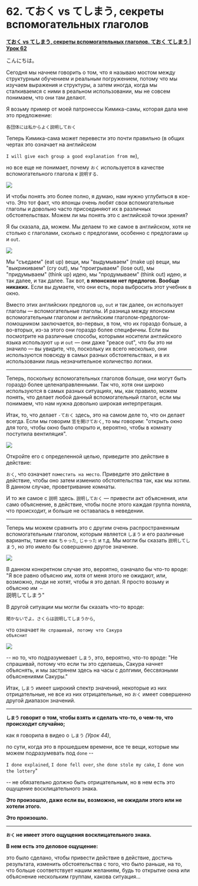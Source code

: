 # **62. ておく vs てしまう, секреты вспомогательных глаголов**

[**ておく vs てしまう, секреты вспомогательных глаголов. ておく てしまう | Урок 62**](https://www.youtube.com/watch?v=q6vDkjv4ac0&list=PLg9uYxuZf8x_A-vcqqyOFZu06WlhnypWj&index=64&pp=iAQB)

こんにちは。

Сегодня мы начнем говорить о том, что я называю мостом между структурным обучением и реальным погружением, потому что мы изучаем выражения и структуры, а затем иногда, когда мы сталкиваемся с ними в реальном использовании, мы не совсем понимаем, что они там делают.

Я возьму пример от моей патронессы Кимика-самы, которая дала мне это предложение:

<code>各団体には私からよく説明しておく</code>

Теперь Кимика-сама может перевести это почти правильно (в общих чертах это означает на английском

`I will give each group a good explanation from me`),

но все еще не понимает, почему <code>おく</code> используется в качестве вспомогательного глагола к <code>説明する</code>.

![](../media/image807.webp)

И чтобы понять это более полно, я думаю, нам нужно углубиться в кое-что. Это тот факт, что японцы очень любят свои вспомогательные глаголы и довольно часто присоединяют их в различных обстоятельствах. Можем ли мы понять это с английской точки зрения?

Я бы сказала, да, можем. Мы делаем то же самое в английском, хотя не столько с глаголами, сколько с предлогами, особенно с предлогами <code>up</code> и <code>out</code>.

![](../media/image536.webp)

Мы "съедаем" (eat up) вещи, мы "выдумываем" (make up) вещи, мы "выкрикиваем" (cry out), мы "проигрываем" (lose out), мы "придумываем" (think up) идею, мы "продумываем" (think out) идею, и так далее, и так далее. Так вот, **в японском нет предлогов.** **Вообще никаких.** Если вы думаете, что они есть, пора выбросить этот учебник в окно.

Вместо этих английских предлогов <code>up</code>, <code>out</code> и так далее, он использует глаголы — вспомогательные глаголы. И разница между японским вспомогательным глаголом и английским глаголом-предлогом-помощником заключается, во-первых, в том, что их гораздо больше, а во-вторых, из-за этого они гораздо более специфичны. Если вы посмотрите на различные способы, которыми носители английского языка используют <code>up</code> и <code>out</code> — они даже "peace out", что бы это ни значило — вы увидите, что, поскольку их всего несколько, они используются повсюду в самых разных обстоятельствах, и в их использовании лишь незначительное количество логики.

---

Теперь, поскольку вспомогательных глаголов больше, они могут быть гораздо более целенаправленными. Так что, хотя они широко используются в самых разных ситуациях, мы, как правило, можем понять, что делает любой данный вспомогательный глагол, если мы понимаем, что нам нужна довольно широкая интерпретация.

Итак, то, что делает <code>-ておく</code> здесь, это на самом деле то, что он делает всегда. Если мы говорим <code>窓を開けておく</code>, то мы говорим:
"открыть окно для того, чтобы окно было открыто и, вероятно, чтобы в комнату поступила вентиляция".

![](../media/image784.webp)

Откройте его с определенной целью, приведите это действие в действие:

<code>おく</code>, что означает <code>поместить на место</code>. Приведите это действие в действие, чтобы оно затем
изменило обстоятельства так, как мы хотим. В данном случае, проветривание комнаты.

И то же самое с <code>説明</code> здесь. <code>説明しておく</code> — привести акт объяснения, или само объяснение, в действие, чтобы после этого каждая группа поняла, что происходит, и больше не оставалась в неведении.

---

Теперь мы можем сравнить это с другим очень распространенным вспомогательным глаголом, которым является <code>しまう</code> и его различные варианты, такие как <code>ちゃった</code>, <code>じゃった</code> и т.д. Мы могли бы сказать <code>説明してしまう</code>, но это имело бы совершенно другое значение.

![](../media/image613.webp)

В данном конкретном случае это, вероятно, означало бы что-то вроде:
"Я все равно объясню им, хотя от меня этого не ожидают, или, возможно, люди не хотят, чтобы я это делал.
Я просто возьму и объясню им<code> – </code>説明してしまう"

В другой ситуации мы могли бы сказать что-то вроде:

<code>聞かないでよ。さくらは説明してしまうから</code>,

что означает <code>Не спрашивай, потому что Сакура объяснит</code>

![](../media/image688.webp)

-- но то, что подразумевает <code>しまう</code>, это, вероятно, что-то вроде:
"Не спрашивай, потому что если ты это сделаешь, Сакура начнет объяснять, и мы застрянем здесь на часы с долгими, бессвязными объяснениями Сакуры."

Итак, <code>しまう</code> имеет широкий спектр значений, некоторые из них отрицательные, не все из них отрицательные, но <code>おく</code> имеет совершенно другой диапазон значений.

---

**<code>しまう</code> говорит о том, чтобы взять и сделать что-то, о чем-то, что происходит случайно;**

как я говорила в видео о <code>しまう</code> *(Урок 44)*,

по сути, когда это в прошедшем времени, все те вещи, которые мы можем подразумевать под <code>done</code> --

`I done explained`, `I done fell over`, `she done stole my cake`, `I done won the lottery`"

-- не обязательно должно быть отрицательным, но в нем есть это ощущение восклицательного знака.

**Это произошло, даже если вы, возможно, не ожидали этого или не хотели этого.**

**Это произошло.**

---

**<code>おく</code> не имеет этого ощущения восклицательного знака.**

**В нем есть это деловое ощущение:**

это было сделано, чтобы привести действие в действие, достичь результата, изменить обстоятельства с того, что было раньше, на то, что больше соответствует нашим желаниям, будь то открытие окна или объяснение нескольким группам, какова ситуация…